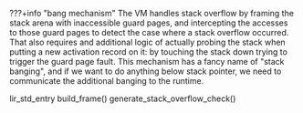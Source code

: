 ???+info "bang mechanism"
    The VM handles stack overflow by framing the stack arena with inaccessible guard pages, and intercepting the accesses to those guard pages to detect the case where a stack overflow occurred. That also requires and additional logic of actually probing the stack when putting a new activation record on it: by touching the stack down trying to trigger the guard page fault. This mechanism has a fancy name of "stack banging", and if we want to do anything below stack pointer, we need to communicate the additional banging to the runtime.



lir_std_entry
    build_frame()
        generate_stack_overflow_check()
        